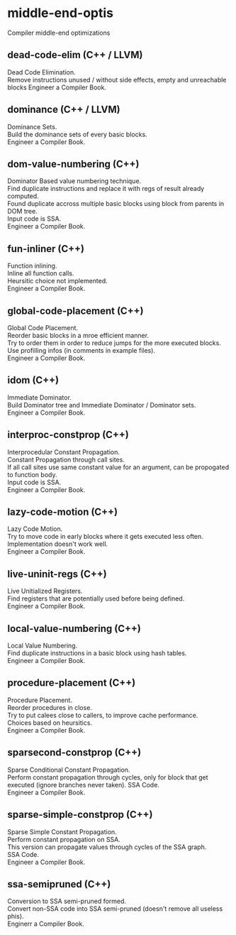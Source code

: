 # middle-end-optis

Compiler middle-end optimizations

## dead-code-elim (C++ / LLVM)

Dead Code Elimination.  
Remove instructions unused / without side effects, empty and unreachable blocks
Engineer a Compiler Book.

## dominance (C++ / LLVM)

Dominance Sets.  
Build the dominance sets of every basic blocks.  
Engineer a Compiler Book.

## dom-value-numbering (C++)

Dominator Based value numbering technique.  
Find duplicate instructions and replace it with regs of result already computed.  
Found duplicate accross multiple basic blocks using block from parents in DOM tree.  
Input code is SSA.  
Engineer a Compiler Book.

## fun-inliner (C++)

Function inlining.  
Inline all function calls.  
Heursitic choice not implemented.  
Engineer a Compiler Book.

## global-code-placement (C++)

Global Code Placement.  
Reorder basic blocks in a mroe efficient manner.  
Try to order them in order to reduce jumps for the more executed blocks.  
Use profilling infos (in comments in example files).  
Engineer a Compiler Book.

## idom (C++)

Immediate Dominator.  
Build Dominator tree and Immediate Dominator / Dominator sets.  
Engineer a Compiler Book.

## interproc-constprop (C++)

Interprocedular Constant Propagation.  
Constant Propagation through call sites.  
If all call sites use same constant value for an argument, can be propogated to function body.  
Input code is SSA.  
Engineer a Compiler Book.

## lazy-code-motion (C++)

Lazy Code Motion.  
Try to move code in early blocks where it gets executed less often.  
Implementation doesn't work well.  
Engineer a Compiler Book.

## live-uninit-regs (C++)

Live Unitialized Registers.  
Find registers that are potentially used before being defined.  
Engineer a Compiler Book.

## local-value-numbering (C++)

Local Value Numbering.  
Find duplicate instructions in a basic block using hash tables.  
Engineer a Compiler Book.

## procedure-placement (C++)

Procedure Placement.  
Reorder procedures in close.  
Try to put calees close to callers, to improve cache performance.  
Choices based on heursitics.  
Engineer a Compiler Book.

## sparsecond-constprop (C++)

Sparse Conditional Constant Propagation.  
Perform constant propagation through cycles, only for block that get executed
(ignore branches never taken).
SSA Code.  
Engineer a Compiler Book.

## sparse-simple-constprop (C++)

Sparse Simple Constant Propagation.  
Perform constant propagation on SSA.  
This version can propagate values through cycles of the SSA graph.  
SSA Code.  
Engineer a Compiler Book.

## ssa-semipruned (C++)

Conversion to SSA semi-pruned formed.  
Convert non-SSA code into SSA semi-pruned (doesn't remove all useless phis).  
Enginerr a Compiler Book.
